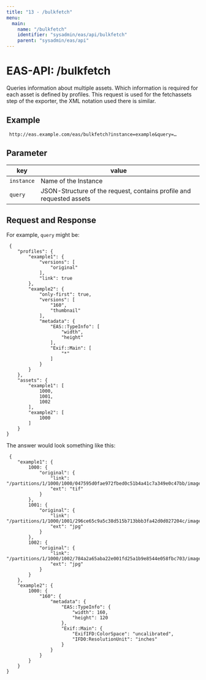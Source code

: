 ```yaml
---
title: "13 - /bulkfetch"
menu:
  main:
    name: "/bulkfetch"
    identifier: "sysadmin/eas/api/bulkfetch"
    parent: "sysadmin/eas/api"
---
```

#  EAS-API: /bulkfetch

Queries information about multiple assets. Which information is required for each asset is defined by profiles. This request is used for the fetchassets step of the exporter, the XML notation used there is similar.

##  Example

~~~
 http://eas.example.com/eas/bulkfetch?instance=example&query=…
~~~


##  Parameter


|key|value|
|---|---|
|`instance`          |Name of the Instance|
|`query`             |JSON-Structure of the request, contains profile and requested assets|

##  Request and Response

For example, `query` might be:


~~~
 {
    "profiles": {
        "example1": {
            "versions": [
                "original"
            ],
            "link": true
        },
        "example2": {
            "only-first": true,
            "versions": [
                "160",
                "thumbnail"
            ],
            "metadata": {
                "EAS::TypeInfo": [
                    "width",
                    "height"
                ],
                "Exif::Main": [
                    "*"
                ]
            }
        }
    },
    "assets": {
        "example1": [
            1000,
            1001,
            1002
        ],
        "example2": [
            1000
        ]
    }
}
~~~

The answer would look something like this:

~~~
 {
    "example1": {
        1000: {
            "original": {
                "link": "/partitions/1/1000/1000/047595d0fae972fbed0c51b4a41c7a349e0c47bb/image/tiff",
                "ext": "tif"
            }
        },
        1001: {
            "original": {
                "link": "/partitions/1/1000/1001/296ce65c9a5c38d515b713bbb3fa42d0d027204c/image/jpeg",
                "ext": "jpg"
            }
        },
        1002: {
            "original": {
                "link": "/partitions/1/1000/1002/784a2a65aba22e001fd25a1b9e8544e058fbc703/image/jpeg",
                "ext": "jpg"
            }
        }
    },
    "example2": {
        1000: {
            "160": {
                "metadata": {
                    "EAS::TypeInfo": {
                        "width": 160,
                        "height": 120
                    },
                    "Exif::Main": {
                        "ExifIFD:ColorSpace": "uncalibrated",
                        "IFD0:ResolutionUnit": "inches"
                    }
                }
            }
        }
    }
}
~~~
